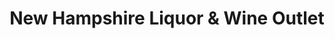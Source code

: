 ---
title: "New Hampshire Liquor & Wine Outlet"
url: /nashua/new-hampshire-liquor-und-wine-outlet-main-street/
shop: Spirituosen
---